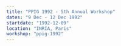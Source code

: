 ```yaml
---
title: "PPIG 1992 - 5th Annual Workshop"
dates: "9 Dec - 12 Dec 1992"
startdate: "1992-12-09"
location: "INRIA, Paris"
workshop: "ppig-1992"
---
```


